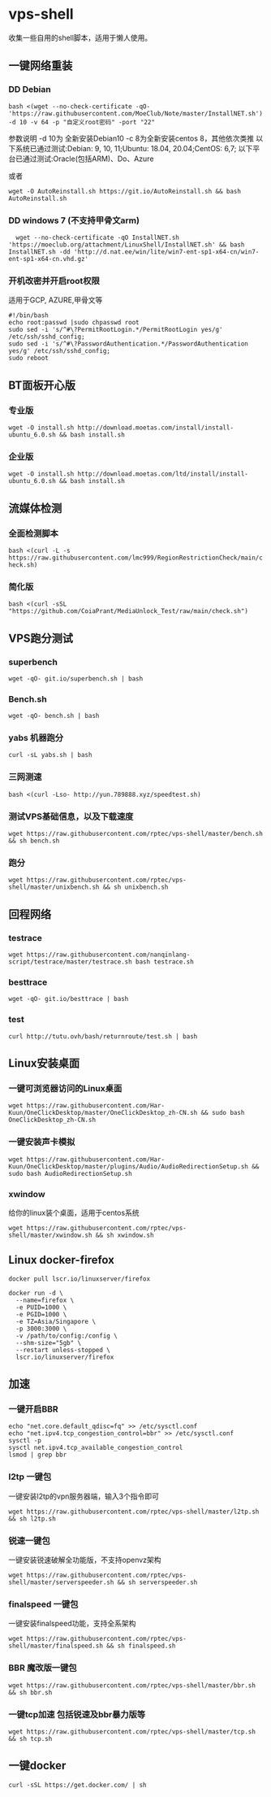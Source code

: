 # vps-shell
收集一些自用的shell脚本，适用于懒人使用。
## 一键网络重装
### DD Debian
` bash <(wget --no-check-certificate -qO- 'https://raw.githubusercontent.com/MoeClub/Note/master/InstallNET.sh') -d 10 -v 64 -p "自定义root密码" -port "22" `

参数说明 -d 10为 全新安装Debian10  -c 8为全新安装centos 8，其他依次类推
以下系统已通过测试:Debian: 9, 10, 11;Ubuntu: 18.04, 20.04;CentOS: 6,7;
以下平台已通过测试:Oracle(包括ARM)、Do、Azure

或者

`wget -O AutoReinstall.sh https://git.io/AutoReinstall.sh && bash AutoReinstall.sh`


### DD windows 7 (不支持甲骨文arm)
` 
wget --no-check-certificate -qO InstallNET.sh 'https://moeclub.org/attachment/LinuxShell/InstallNET.sh' && bash InstallNET.sh -dd 'http://d.nat.ee/win/lite/win7-ent-sp1-x64-cn/win7-ent-sp1-x64-cn.vhd.gz'`
### 开机改密并开启root权限
适用于GCP, AZURE,甲骨文等
```
#!/bin/bash
echo root:passwd |sudo chpasswd root
sudo sed -i 's/^#\?PermitRootLogin.*/PermitRootLogin yes/g' /etc/ssh/sshd_config;
sudo sed -i 's/^#\?PasswordAuthentication.*/PasswordAuthentication yes/g' /etc/ssh/sshd_config;
sudo reboot
```

## BT面板开心版
### 专业版
`wget -O install.sh http://download.moetas.com/install/install-ubuntu_6.0.sh && bash install.sh`
### 企业版
`wget -O install.sh http://download.moetas.com/ltd/install/install-ubuntu_6.0.sh && bash install.sh`


## 流媒体检测
### 全面检测脚本
`bash <(curl -L -s https://raw.githubusercontent.com/lmc999/RegionRestrictionCheck/main/check.sh)`
### 简化版
`bash <(curl -sSL "https://github.com/CoiaPrant/MediaUnlock_Test/raw/main/check.sh")`

## VPS跑分测试
### superbench
`wget -qO- git.io/superbench.sh | bash`
### Bench.sh
`wget -qO- bench.sh | bash`
### yabs 机器跑分
`curl -sL yabs.sh | bash`

### 三网测速
`bash <(curl -Lso- http://yun.789888.xyz/speedtest.sh)`
### 测试VPS基础信息，以及下载速度
`wget https://raw.githubusercontent.com/rptec/vps-shell/master/bench.sh && sh bench.sh`
### 跑分
`wget https://raw.githubusercontent.com/rptec/vps-shell/master/unixbench.sh && sh unixbench.sh`
## 回程网络
### testrace
`wget https://raw.githubusercontent.com/nanqinlang-script/testrace/master/testrace.sh
bash testrace.sh`
### besttrace
`wget -qO- git.io/besttrace | bash`
### test
`curl http://tutu.ovh/bash/returnroute/test.sh | bash`


## Linux安装桌面
### 一键可浏览器访问的Linux桌面
`wget https://raw.githubusercontent.com/Har-Kuun/OneClickDesktop/master/OneClickDesktop_zh-CN.sh && sudo bash OneClickDesktop_zh-CN.sh`
### 一键安装声卡模拟
`wget https://raw.githubusercontent.com/Har-Kuun/OneClickDesktop/master/plugins/Audio/AudioRedirectionSetup.sh && sudo bash AudioRedirectionSetup.sh`

### xwindow
给你的linux装个桌面，适用于centos系统

`wget https://raw.githubusercontent.com/rptec/vps-shell/master/xwindow.sh && sh xwindow.sh`

## Linux docker-firefox
```
docker pull lscr.io/linuxserver/firefox

docker run -d \
  --name=firefox \
  -e PUID=1000 \
  -e PGID=1000 \
  -e TZ=Asia/Singapore \
  -p 3000:3000 \
  -v /path/to/config:/config \
  --shm-size="5gb" \
  --restart unless-stopped \
  lscr.io/linuxserver/firefox

```

## 加速
### 一键开启BBR
```
echo "net.core.default_qdisc=fq" >> /etc/sysctl.conf
echo "net.ipv4.tcp_congestion_control=bbr" >> /etc/sysctl.conf
sysctl -p
sysctl net.ipv4.tcp_available_congestion_control
lsmod | grep bbr
```
### l2tp 一键包
一键安装l2tp的vpn服务器端，输入3个指令即可

`wget https://raw.githubusercontent.com/rptec/vps-shell/master/l2tp.sh && sh l2tp.sh`
### 锐速一键包
一键安装锐速破解全功能版，不支持openvz架构

`wget https://raw.githubusercontent.com/rptec/vps-shell/master/serverspeeder.sh && sh serverspeeder.sh`
### finalspeed 一键包
一键安装finalspeed功能，支持全系架构

`wget https://raw.githubusercontent.com/rptec/vps-shell/master/finalspeed.sh && sh finalspeed.sh`
### BBR  魔改版一键包
`wget https://raw.githubusercontent.com/rptec/vps-shell/master/bbr.sh && sh bbr.sh`
### 一键tcp加速 包括锐速及bbr暴力版等
`wget https://raw.githubusercontent.com/rptec/vps-shell/master/tcp.sh && sh tcp.sh`

## 一键docker
`curl -sSL https://get.docker.com/ | sh`

